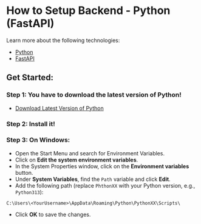 # How to Setup Backend - Python (FastAPI)

Learn more about the following technologies:
- [Python](https://www.python.org/)
- [FastAPI](https://fastapi.tiangolo.com/)

## Get Started:
### Step 1: You have to download the latest version of Python!
- [Download Latest Version of Python](https://www.python.org/downloads/)

### Step 2: Install it!

### Step 3: On Windows:
- Open the Start Menu and search for Environment Variables.
- Click on <strong>Edit the system environment variables</strong>.
- In the System Properties window, click on the <strong>Environment variables</strong> button.
- Under <strong>System Variables</strong>, find the `Path` variable and click <strong>Edit</strong>.
- Add the following path (replace `PhthonXX` with your Python version, e.g., `Python313`):

```console
C:\Users\<YourUsername>\AppData\Roaming\Python\PythonXX\Scripts\
```

- Click <strong>OK</strong> to save the changes.
